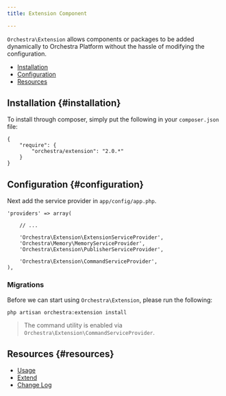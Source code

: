 ```yaml
---
title: Extension Component

---
```


`Orchestra\Extension` allows components or packages to be added dynamically to Orchestra Platform without the hassle of modifying the configuration.

* [Installation](#installation)
* [Configuration](#configuration)
* [Resources](#resources)

## Installation {#installation}

To install through composer, simply put the following in your `composer.json` file:

	{
		"require": {
			"orchestra/extension": "2.0.*"
		}
	}

## Configuration {#configuration}

Next add the service provider in `app/config/app.php`.

	'providers' => array(

		// ...

		'Orchestra\Extension\ExtensionServiceProvider',
		'Orchestra\Memory\MemoryServiceProvider',
		'Orchestra\Extension\PublisherServiceProvider',

		'Orchestra\Extension\CommandServiceProvider',
	),

### Migrations

Before we can start using `Orchestra\Extension`, please run the following:

	php artisan orchestra:extension install

> The command utility is enabled via `Orchestra\Extension\CommandServiceProvider`.

## Resources {#resources}

* [Usage](/docs/2.0/components/extension/usage)
* [Extend](/docs/2.0/components/extension/extend)
* [Change Log](/docs/2.0/components/extension/changes#v2-0)
